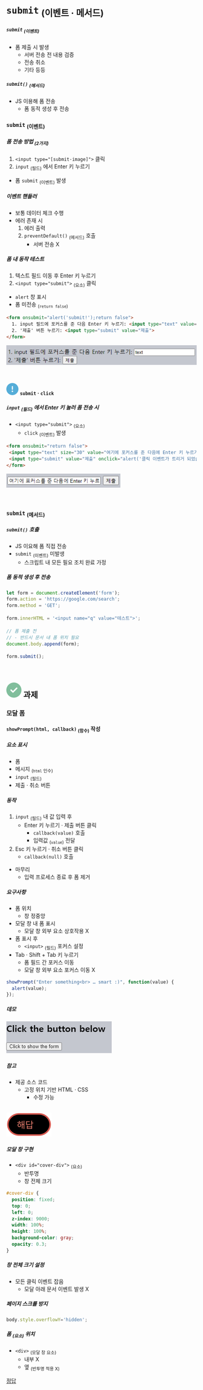 `submit` <sub>(이벤트 · 메서드)</sub>
====

##### `submit` <sub>(이벤트)</sub>
- 폼 제출 시 발생
  - 서버 전송 전 내용 검증
  - 전송 취소
  - 기타 등등

##### `submit()` <sub>(메서드)</sub>
- JS 이용해 폼 전송
  - 폼 동적 생성 후 전송

### `submit` <sub>(이벤트)</sub>

##### 폼 전송 방법 <sub>(2가지)</sub>
1. `<input type="[submit·image]">` 클릭
2. `input` <sub>(필드)</sub> 에서 Enter 키 누르기
- 폼 `submit` <sub>(이벤트)</sub> 발생

##### 이벤트 핸들러
- 보통 데이터 체크 수행
- 에러 존재 시
  1. 에러 출력
  2. `preventDefault()` <sub>(메서드)</sub> 호출
      - 서버 전송 X

##### 폼 내 동작 테스트
1. 텍스트 필드 이동 후 Enter 키 누르기
2. `<input type="submit">` <sub>(요소)</sub> 클릭
- `alert` 창 표시
- 폼 미전송 <sub>(`return false`)</sub>
```html
<form onsubmit="alert('submit!');return false">
  1. input 필드에 포커스를 준 다음 Enter 키 누르기: <input type="text" value="text"><br>
  2. '제출' 버튼 누르기: <input type="submit" value="제출">
</form>
```

![submit-event](../../images/02/04/04/submit-event.png)

<br />

<img src="../../images/commons/icons/circle-exclamation-solid.svg" /> **`submit` · `click`**

##### `input` <sub>(필드)</sub> 에서 Enter 키 눌러 폼 전송 시
- `<input type="submit">` <sub>(요소)</sub>
  - `click` <sub>(이벤트)</sub> 발생
```html
<form onsubmit="return false">
 <input type="text" size="30" value="여기에 포커스를 준 다음에 Enter 키 누르기">
 <input type="submit" value="제출" onclick="alert('클릭 이벤트가 트리거 되었습니다!')">
</form>
```

![submit-click-relationship](../../images/02/04/04/submit-click-relationship.png)

<br />

### `submit` <sub>(메서드)</sub>

##### `submit()` 호출
- JS 이요해 폼 직접 전송
- `submit` <sub>(이벤트)</sub> 미발생
  - 스크립트 내 모든 필요 조치 완료 가정

##### 폼 동적 생성 후 전송
```javascript
let form = document.createElement('form');
form.action = 'https://google.com/search';
form.method = 'GET';

form.innerHTML = '<input name="q" value="테스트">';

// 폼 제출 전
// - 반드시 문서 내 폼 위치 필요
document.body.append(form);

form.submit();
```

<br />

## <img src="../../images/commons/icons/circle-check-solid.svg" /> 과제

### 모달 폼

#### `showPrompt(html, callback)` <sub>(함수)</sub> 작성

##### 요소 표시
- 폼
- 메시지 <sub>(`html` 인수)</sub>
- `input` <sub>(필드)</sub>
- 제출 · 취소 버튼

##### 동작
1. `input` <sub>(필드)</sub> 내 값 입력 후
    - Enter 키 누르기 · 제출 버튼 클릭
      - `callback(value)` 호출
      - 입력값 <sub>(`value`)</sub> 전달
2. Esc 키 누르기 · 취소 버튼 클릭
    - `callback(null)` 호출
- 마무리
  - 입력 프로세스 종료 후 폼 제거

##### 요구사항
- 폼 위치
  - 창 정중앙
- 모달 창 내 폼 표시
  - 모달 창 외부 요소 상호작용 X
- 폼 표시 후
  - `<input>` <sub>(필드)</sub> 포커스 설정
- Tab · Shift + Tab 키 누르기
  - 폼 필드 간 포커스 이동
  - 모달 창 외부 요소 포커스 이동 X

```javascript
showPrompt("Enter something<br> … smart :)", function(value) {
  alert(value);
});
```

##### 데모

![assignment-modal-form](../../images/02/04/04/assignment-modal-form.png)

##### 참고
- 제공 소스 코드
  - 고정 위치 기반 HTML · CSS
    - 수정 가능

<br />

<img src="../../images/commons/icons/circle-answer.svg" />

##### 모달 창 구현
- `<div id="cover-div">` <sub>(요소)</sub>
  - 반투명
  - 창 전체 크기
```css
#cover-div {
  position: fixed;
  top: 0;
  left: 0;
  z-index: 9000;
  width: 100%;
  height: 100%;
  background-color: gray;
  opacity: 0.3;
}
```

##### 창 전체 크기 설정
- 모든 클릭 이벤트 잡음
  - 모달 아래 문서 이벤트 발생 X

##### 페이지 스크롤 방지
```javascript
body.style.overflowY='hidden';
```

##### 폼 <sub>(요소)</sub> 위치
- `<div>` <sub>(모달 창 요소)</sub>
  - 내부 X
  - 옆 <sub>(반투명 적용 X)</sub>

[정답](https://plnkr.co/edit/oYjYoJzvYtxvjEAr?p=preview)
